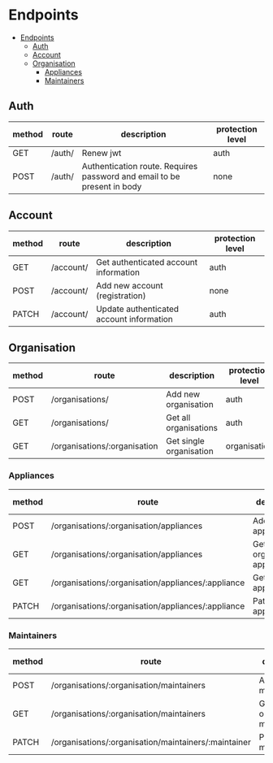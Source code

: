 # Endpoints

- [Endpoints](#endpoints)
  - [Auth](#auth)
  - [Account](#account)
  - [Organisation](#organisation)
    - [Appliances](#appliances)
    - [Maintainers](#maintainers)

## Auth

| method | route  | description                                                             | protection level |
| ------ | ------ | ----------------------------------------------------------------------- | ---------------- |
| GET    | /auth/ | Renew jwt                                                               | auth             |
| POST   | /auth/ | Authentication route. Requires password and email to be present in body | none             |

## Account

| method | route     | description                              | protection level |
| ------ | --------- | ---------------------------------------- | ---------------- |
| GET    | /account/ | Get authenticated account information    | auth             |
| POST   | /account/ | Add new account (registration)           | none             |
| PATCH  | /account/ | Update authenticated account information | auth             |

## Organisation

| method | route                        | description             | protection level |
| ------ | ---------------------------- | ----------------------- | ---------------- |
| POST   | /organisations/              | Add new organisation    | auth             |
| GET    | /organisations/              | Get all organisations   | auth             |
| GET    | /organisations/:organisation | Get single organisation | organisation     |

### Appliances

| method | route                                              | description                      | protection level |
| ------ | -------------------------------------------------- | -------------------------------- | ---------------- |
| POST   | /organisations/:organisation/appliances            | Add new appltiance               | organisation     |
| GET    | /organisations/:organisation/appliances            | Get all organisations appliances | organisation     |
| GET    | /organisations/:organisation/appliances/:appliance | Get single appliance             | organisation     |
| PATCH  | /organisations/:organisation/appliances/:appliance | Patch single appliance           | organisation     |

### Maintainers

| method | route                                                | description                        | protection level |
| ------ | ---------------------------------------------------- | ---------------------------------- | ---------------- |
| POST   | /organisations/:organisation/maintainers             | Add new maintainer                 | organisation     |
| GET    | /organisations/:organisation/maintainers             | Gest all organisations maintainers | organisation     |
| PATCH  | /organisations/:organisation/maintainers/:maintainer | Patch single maintainer            | organisation     |
